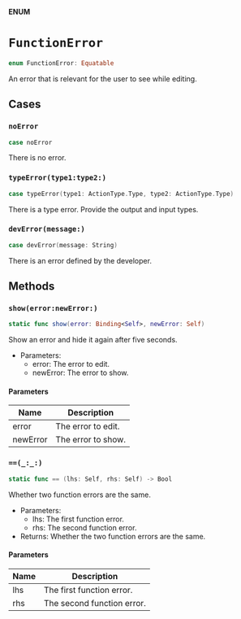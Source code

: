 **ENUM**

# `FunctionError`

```swift
enum FunctionError: Equatable
```

An error that is relevant for the user to see while editing.

## Cases
### `noError`

```swift
case noError
```

There is no error.

### `typeError(type1:type2:)`

```swift
case typeError(type1: ActionType.Type, type2: ActionType.Type)
```

There is a type error. Provide the output and input types.

### `devError(message:)`

```swift
case devError(message: String)
```

There is an error defined by the developer.

## Methods
### `show(error:newError:)`

```swift
static func show(error: Binding<Self>, newError: Self)
```

Show an error and hide it again after five seconds.
- Parameters:
  - error: The error to edit.
  - newError: The error to show.

#### Parameters

| Name | Description |
| ---- | ----------- |
| error | The error to edit. |
| newError | The error to show. |

### `==(_:_:)`

```swift
static func == (lhs: Self, rhs: Self) -> Bool
```

Whether two function errors are the same.
- Parameters:
  - lhs: The first function error.
  - rhs: The second function error.
- Returns: Whether the two function errors are the same.

#### Parameters

| Name | Description |
| ---- | ----------- |
| lhs | The first function error. |
| rhs | The second function error. |